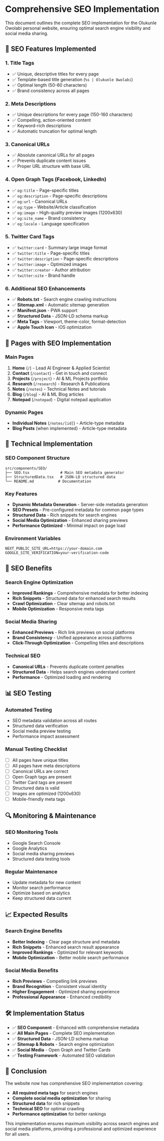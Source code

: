 # Comprehensive SEO Implementation

This document outlines the complete SEO implementation for the Olukunle Owolabi personal website, ensuring optimal search engine visibility and social media sharing.

## 🎯 SEO Features Implemented

### 1. **Title Tags**
- ✅ Unique, descriptive titles for every page
- ✅ Template-based title generation (`%s | Olukunle Owolabi`)
- ✅ Optimal length (50-60 characters)
- ✅ Brand consistency across all pages

### 2. **Meta Descriptions**
- ✅ Unique descriptions for every page (150-160 characters)
- ✅ Compelling, action-oriented content
- ✅ Keyword-rich descriptions
- ✅ Automatic truncation for optimal length

### 3. **Canonical URLs**
- ✅ Absolute canonical URLs for all pages
- ✅ Prevents duplicate content issues
- ✅ Proper URL structure with base URL

### 4. **Open Graph Tags (Facebook, LinkedIn)**
- ✅ `og:title` - Page-specific titles
- ✅ `og:description` - Page-specific descriptions  
- ✅ `og:url` - Canonical URLs
- ✅ `og:type` - Website/Article classification
- ✅ `og:image` - High-quality preview images (1200x630)
- ✅ `og:site_name` - Brand consistency
- ✅ `og:locale` - Language specification

### 5. **Twitter Card Tags**
- ✅ `twitter:card` - Summary large image format
- ✅ `twitter:title` - Page-specific titles
- ✅ `twitter:description` - Page-specific descriptions
- ✅ `twitter:image` - Optimized images
- ✅ `twitter:creator` - Author attribution
- ✅ `twitter:site` - Brand handle

### 6. **Additional SEO Enhancements**
- ✅ **Robots.txt** - Search engine crawling instructions
- ✅ **Sitemap.xml** - Automatic sitemap generation
- ✅ **Manifest.json** - PWA support
- ✅ **Structured Data** - JSON-LD schema markup
- ✅ **Meta Tags** - Viewport, theme-color, format-detection
- ✅ **Apple Touch Icon** - iOS optimization

## 📄 Pages with SEO Implementation

### **Main Pages**
1. **Home** (`/`) - Lead AI Engineer & Applied Scientist
2. **Contact** (`/contact`) - Get in touch and connect
3. **Projects** (`/project`) - AI & ML Projects portfolio
4. **Research** (`/research`) - Research & Publications
5. **Notes** (`/notes`) - Technical Notes and tutorials
6. **Blog** (`/blog`) - AI & ML Blog articles
7. **Notepad** (`/notepad`) - Digital notepad application

### **Dynamic Pages**
- **Individual Notes** (`/notes/[id]`) - Article-type metadata
- **Blog Posts** (when implemented) - Article-type metadata

## 🔧 Technical Implementation

### **SEO Component Structure**
```
src/components/SEO/
├── SEO.tsx              # Main SEO metadata generator
├── StructuredData.tsx   # JSON-LD structured data
└── README.md           # Documentation
```

### **Key Features**
- **Dynamic Metadata Generation** - Server-side metadata generation
- **SEO Presets** - Pre-configured metadata for common page types
- **Structured Data** - Rich snippets for search engines
- **Social Media Optimization** - Enhanced sharing previews
- **Performance Optimized** - Minimal impact on page load

### **Environment Variables**
```env
NEXT_PUBLIC_SITE_URL=https://your-domain.com
GOOGLE_SITE_VERIFICATION=your-verification-code
```

## 🚀 SEO Benefits

### **Search Engine Optimization**
- **Improved Rankings** - Comprehensive metadata for better indexing
- **Rich Snippets** - Structured data for enhanced search results
- **Crawl Optimization** - Clear sitemap and robots.txt
- **Mobile Optimization** - Responsive meta tags

### **Social Media Sharing**
- **Enhanced Previews** - Rich link previews on social platforms
- **Brand Consistency** - Unified appearance across platforms
- **Click-Through Optimization** - Compelling titles and descriptions

### **Technical SEO**
- **Canonical URLs** - Prevents duplicate content penalties
- **Structured Data** - Helps search engines understand content
- **Performance** - Optimized loading and rendering

## 📊 SEO Testing

### **Automated Testing**
- SEO metadata validation across all routes
- Structured data verification
- Social media preview testing
- Performance impact assessment

### **Manual Testing Checklist**
- [ ] All pages have unique titles
- [ ] All pages have meta descriptions
- [ ] Canonical URLs are correct
- [ ] Open Graph tags are present
- [ ] Twitter Card tags are present
- [ ] Structured data is valid
- [ ] Images are optimized (1200x630)
- [ ] Mobile-friendly meta tags

## 🔍 Monitoring & Maintenance

### **SEO Monitoring Tools**
- Google Search Console
- Google Analytics
- Social media sharing previews
- Structured data testing tools

### **Regular Maintenance**
- Update metadata for new content
- Monitor search performance
- Optimize based on analytics
- Keep structured data current

## 📈 Expected Results

### **Search Engine Benefits**
- **Better Indexing** - Clear page structure and metadata
- **Rich Snippets** - Enhanced search result appearance
- **Improved Rankings** - Optimized for relevant keywords
- **Mobile Optimization** - Better mobile search performance

### **Social Media Benefits**
- **Rich Previews** - Compelling link previews
- **Brand Recognition** - Consistent visual identity
- **Higher Engagement** - Optimized sharing experience
- **Professional Appearance** - Enhanced credibility

## 🛠️ Implementation Status

- ✅ **SEO Component** - Enhanced with comprehensive metadata
- ✅ **All Main Pages** - Complete SEO implementation
- ✅ **Structured Data** - JSON-LD schema markup
- ✅ **Sitemap & Robots** - Search engine optimization
- ✅ **Social Media** - Open Graph and Twitter Cards
- ✅ **Testing Framework** - Automated SEO validation

## 🎉 Conclusion

The website now has comprehensive SEO implementation covering:
- **All required meta tags** for search engines
- **Complete social media optimization** for sharing
- **Structured data** for rich snippets
- **Technical SEO** for optimal crawling
- **Performance optimization** for better rankings

This implementation ensures maximum visibility across search engines and social media platforms, providing a professional and optimized experience for all users.

